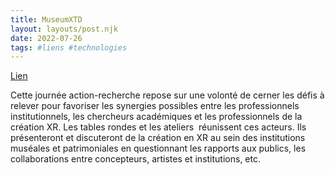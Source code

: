```yaml
---
title: MuseumXTD
layout: layouts/post.njk
date: 2022-07-26
tags: #liens #technologies
---
```


[Lien](https://metis-lab.com/2021/12/05/journee-de-recherche-action-institutions-patrimoniales-et-museales-et-dispositifs-immersifs/)

Cette journée action-recherche repose sur une volonté de cerner les défis à relever pour favoriser les synergies possibles entre les professionnels institutionnels, les chercheurs académiques et les professionnels de la création XR. Les tables rondes et les ateliers  réunissent ces acteurs. Ils présenteront et discuteront de la création en XR au sein des institutions muséales et patrimoniales en questionnant les rapports aux publics, les collaborations entre concepteurs, artistes et institutions, etc.